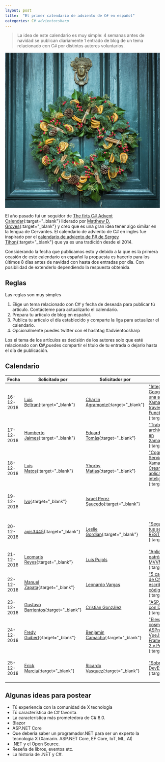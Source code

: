 ```yaml
---
layout: post
title:  "El primer calendario de adviento de C# en español"
categories: C# advientocsharp 
---
```

>La idea de este calendario es muy simple: 4 semanas antes de navidad se publican diariamente 1 entrado de blog de un tema relacionado con C# por distintos autores voluntarios.

![Corona de adviento](/img/adviento.jpg)

El año pasado fui un seguidor de [The firts C# Advent Calendar](https://crosscuttingconcerns.com/The-First-C-Advent-Calendar){:target="_blank"} liderado por [Matthew D. Groves](https://crosscuttingconcerns.com/){:target="_blank"} y creo que es una gran idea tener algo similar en la lengua de Cervantes.
El calendario de adviento de C# en ingles fue inspirado por el [calendario de adviento de F# de Sergey Tihon](https://sergeytihon.com/2018/10/22/f-advent-calendar-in-english-2018/){:target="_blank"} que ya es una tradición desde el 2014.

Considerando la fecha que publicamos esto y debido a la que es la primera ocasión de este calendario en español la propuesta es hacerlo para los últimos 8 días antes de navidad con hasta dos entradas por día. Con posibilidad de extenderlo dependiendo la respuesta obtenida.

## Reglas

Las reglas son muy simples

1. Elige un tema relacionado con C# y fecha de deseada para publicar tú artículo. Contácteme para actualizarlo el calendario.
2. Prepara tu artículo de blog en español.
3. Publica tu artículo el día establecido y comparte la liga para actualizar el calendario.
4. Opcionalmente puedes twitter con el hashtag #advientocsharp

Los el tema de los artículos es decisión de los autores solo que esté relacionado con **C#**,puedes compartir el título de tu entrada o dejarlo hasta el día de publicación.

## Calendario

| Fecha         | Solicitado por| Solicitador por |   Blog 1       |  Blog 2 |
| ------------- | ------------- | -------------   |----------------|----------|
| 16-12-2018    |[Luis Beltran](https://twitter.com/darkicebeam){:target="_blank"}| [Charlin Agramonte](https://twitter.com/Chard003){:target="_blank"}|["Integrando Google Sheets en una app móvil de Xamarin.Forms a través de Azure Functions"](https://luisbeltran.mx/2018/12/16/integrando-google-sheets-en-una-app-movil-de-xamarin-forms-a-traves-de-azure-functions/){:target="_blank"}|["Aprendiendo Xamarin Forms — Mi receta personal"](https://medium.com/@Chard003/aprendiendo-xamarin-forms-mi-receta-personal-b23b95288e2a){:target="_blank"}|
| 17-12-2018    |[Humberto Jaimes](https://twitter.com/HJaimesDev){:target="_blank"}|[Eduard Tomàs](https://twitter.com/eiximenis){:target="_blank"}|["Trabajando con archivos locales en Xamarin.Forms"](http://www.humbertojaimes.net/trabajando-con-archivos-locales-en-xamarin-forms/){:target="_blank"}               |["Comparaciones en C#"](https://geeks.ms/etomas/2018/12/17/comparaciones-en-c/){:target="_blank"}|
| 18-12-2018    |[Luis Matos](https://twitter.com/luismatosluna){:target="_blank"}|[Yhorby Matias](https://twitter.com/yhorbymatias){:target="_blank"}|["Cognitive Services y Xamarin.Forms: Creando aplicaciones inteligentes"](https://luismts.com/es/blog/xamarin/cognitive-services-xamarin-forms/){:target="_blank"}| ["C# en el browser .NET WebAssembley Blazor"](https://ymatias.com/2018/12/18/c-en-el-browser-net-webassembley-blazor/){:target="_blank"}|
| 19-12-2018    |[Ivo](https://twitter.com/shirivo){:target="_blank"}|[Israel Perez Saucedo](https://twitter.com/pesimx87){:target="_blank"}|                | ["Creando una “SPA” básica con ReactJS y ASP.NET Core"](https://neomatrixisra25.wixsite.com/ihouseblog/blog/creando-una-spa-b%C3%A1sica-con-reactjs-y-asp-net-core){:target="_blank"}|
| 20-12-2018    |[apis3445](https://twitter.com/apis3445){:target="_blank"}|[Leslie Gordian](https://twitter.com/LeslieGordian17){:target="_blank"}| ["Seguridad en tus servicios REST .NET Core"](https://medium.com/@apis3445/seguridad-en-los-servicios-rest-con-net-core-8164d9a9de46){:target="_blank"} |["Dale alas a tu código con las nuevas características de C# 7.0 X"](http://dominiotic.com/dale-alas-a-tu-codigo-con-las-nuevas-caracteristicas-de-c-7-x/){:target="_blank"}|
| 21-12-2018    |[Leomaris Reyes](https://twitter.com/LeomarisReyes11){:target="_blank"}|[Luis Pujols](https://twitter.com/pujolsluis1)|["Aplicando el patrón de diseño MVVM"](https://medium.com/@reyes.leomaris/aplicando-el-patr%C3%B3n-de-dise%C3%B1o-mvvm-d4156e51bbe5){:target="_blank"}|["Aprendiendo a crear Plugins en Xamarin"](https://medium.com/@Pujolsluis/aprendiendo-a-crear-plugins-en-xamarin-272b38ddc012){:target="_blank"}|
| 22-12-2018    |[Manuel Zapata](https://twitter.com/ManuelZapata){:target="_blank"}|[Leonardo Vargas](https://twitter.com/lvbernal)|["5 características de C# para escribir mejor código"](https://manuelzapata.co/caracteristicas-csharp-escribir-mejor-codigo/){:target="_blank"}|"[.NET Core en reinos lejanos: hardware,radios y señales"](https://blog.lvbernal.com/2018/12/net-core-en-reinos-lejanos-hardware.html){:target="_blank"}|
| 23-12-2018    |[Gustavo Barrientos](https://twitter.com/tavobarrientos){:target="_blank"}|[Cristian González](https://twitter.com/darrystonem)| ["ASP.NET Core con Docker"](http://www.xamarin.expert/2018/12/23/asp-net-core-con-docker/){:target="_blank"}|       |
| 24-12-2018    |[Fredy Guibert](https://twitter.com/fredyfx){:target="_blank"}|[Benjamin Camacho](https://twitter.com/jbenjamincmcho){:target="_blank"}| ["Elevando el cosmos con ASPnet Core 2, VueJs, Entity Framework Core 2 y PostgreSQL"](http://fredyfx.com/post/elevando-el-cosmos-con-aspnetcore-2-vuejs-entity-framework-core-2-y-postgresql/){:target="_blank"}| ["Web Scraping con C# "](https://aspnetcoremaster.com/web/scraping/c%23/advientocsharp/dotnet/selenium/2018/12/24/web-scraping-con-csharp.html){:target="_blank"}  |
| 25-12-2018    |[Erick Marcia](https://twitter.com/EMarcia14){:target="_blank"}|[Ricardo Vasquez](https://twitter.com/arquero_r){:target="_blank"}| ["Sobre C# y DevExpress"](https://erickmarcia.github.io/advientocsharp/){:target="_blank"} |["Patrones de diseño esenciales para .Net Core WebApi"](http://ricardovasquez.me/post/2018/12/24/patrones-de-diseno-esenciales-para-net-core){:target="_blank"}|

## Algunas ideas para postear

* Tú experiencia con la comunidad de X tecnología
* Tú característica de C# favorita.
* La característica más prometedora de C# 8.0.
* Blazor
* ASP.NET Core
* Que debería saber un programador.NET para ser un experto la tecnología X (Xamarin. ASP.NET Core, EF Core, IoT, ML, AI)
* .NET y el Open Source.
* Reseña de libros, eventos etc.
* La historia de .NET y C#.
